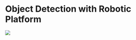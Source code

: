 # Object Detection with Robotic Platform
![](https://github.com/monsiw/object_detection_yolov5/blob/main/images/1.png)
